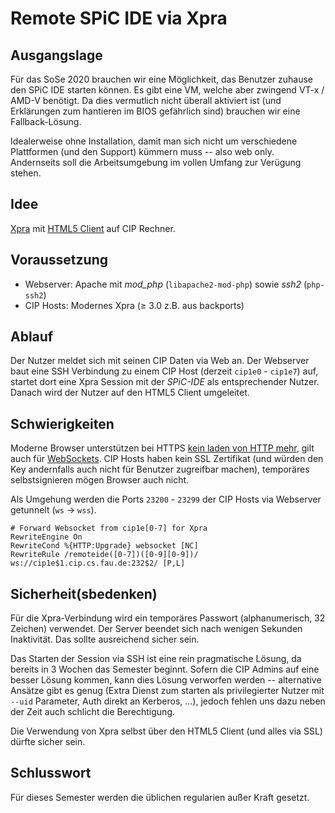 Remote SPiC IDE via Xpra
========================

Ausgangslage
------------

Für das SoSe 2020 brauchen wir eine Möglichkeit, das Benutzer zuhause den SPiC IDE starten können.
Es gibt eine VM, welche aber zwingend VT-x / AMD-V benötigt.
Da dies vermutlich nicht überall aktiviert ist (und Erklärungen zum hantieren im BIOS gefährlich sind) brauchen wir eine Fallback-Lösung.

Idealerweise ohne Installation, damit man sich nicht um verschiedene Plattformen (und den Support) kümmern muss -- also web only.
Andernseits soll die Arbeitsumgebung im vollen Umfang zur Verügung stehen.


Idee
----

[Xpra](https://xpra.org/) mit [HTML5 Client](https://xpra.org/trac/wiki/Clients/HTML5) auf CIP Rechner.


Voraussetzung
-------------

 - Webserver: Apache mit *mod_php* (`libapache2-mod-php`) sowie *ssh2* (`php-ssh2`)
 - CIP Hosts: Modernes Xpra (≥ 3.0 z.B. aus backports)


Ablauf
------

Der Nutzer meldet sich mit seinen CIP Daten via Web an.
Der Webserver baut eine SSH Verbindung zu einem CIP Host (derzeit `cip1e0` - `cip1e7`) auf, startet dort eine Xpra Session mit der *SPiC-IDE* als entsprechender Nutzer.
Danach wird der Nutzer auf den HTML5 Client umgeleitet.


Schwierigkeiten
---------------

Moderne Browser unterstützen bei HTTPS [kein laden von HTTP mehr](https://blog.chromium.org/2019/10/no-more-mixed-messages-about-https.html), gilt auch für [WebSockets](https://de.wikipedia.org/wiki/WebSocket).
CIP Hosts haben kein SSL Zertifikat (und würden den Key andernfalls auch nicht für Benutzer zugreifbar machen), temporäres selbstsignieren mögen Browser auch nicht.

Als Umgehung werden die Ports `23200` - `23299` der CIP Hosts via Webserver getunnelt (`ws` → `wss`).

    # Forward Websocket from cip1e[0-7] for Xpra
    RewriteEngine On
    RewriteCond %{HTTP:Upgrade} websocket [NC]
    RewriteRule /remoteide([0-7])([0-9][0-9])/    ws://cip1e$1.cip.cs.fau.de:232$2/ [P,L]



Sicherheit(sbedenken)
---------------------

Für die Xpra-Verbindung wird ein temporäres Passwort (alphanumerisch, 32 Zeichen) verwendet. Der Server beendet sich nach wenigen Sekunden Inaktivität. Das sollte ausreichend sicher sein.

Das Starten der Session via SSH ist eine rein pragmatische Lösung, da bereits in 3 Wochen das Semester beginnt.
Sofern die CIP Admins auf eine besser Lösung kommen, kann dies Lösung verworfen werden -- alternative Ansätze gibt es genug (Extra Dienst zum starten als privilegierter Nutzer mit `--uid` Parameter, Auth direkt an Kerberos, ...), jedoch fehlen uns dazu neben der Zeit auch schlicht die Berechtigung.

Die Verwendung von Xpra selbst über den HTML5 Client (und alles via SSL) dürfte sicher sein.


Schlusswort
-----------

Für dieses Semester werden die üblichen regularien außer Kraft gesetzt.
